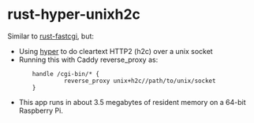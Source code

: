 # rust-hyper-unixh2c

Similar to [rust-fastcgi](https://github.com/aaronriekenberg/rust-fastcgi), but:

* Using [hyper](https://hyper.rs/) to do cleartext HTTP2 (h2c) over a unix socket
* Running this with Caddy reverse_proxy as:

```
       handle /cgi-bin/* {
                reverse_proxy unix+h2c//path/to/unix/socket
       }
```
* This app runs in about 3.5 megabytes of resident memory on a 64-bit Raspberry Pi.
